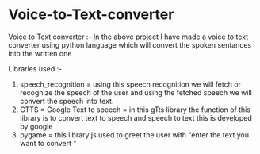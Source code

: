 # Voice-to-Text-converter

Voice to Text converter :- In the above project I have made a voice to text converter using python language which will convert the spoken sentances into the written one

Libraries used :- 
1) speech_recognition = using this speech recognition we will fetch or recognize the speech of the user and using the fetched speech we will convert the speech into
text.
2) GTTS = Google Text to speech = in this gTts library the function of this library is to convert text to speech and speech to text this is developed by google
3) pygame = this library js used to greet the user with "enter the text you want to convert " 
